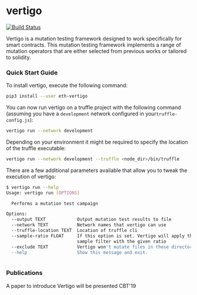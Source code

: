 # vertigo
[![Build Status](https://travis-ci.org/JoranHonig/vertigo.svg?branch=master)](https://travis-ci.org/JoranHonig/vertigo)

Vertigo is a mutation testing framework designed to work specifically for smart contracts.
This mutation testing framework implements a range of mutation operators that are either selected from previous works or tailored to solidity.

### Quick Start Guide

To install vertigo, execute the following command:
```bash
pip3 install --user eth-vertigo
```

You can now run vertigo on a truffle project with the following command (assuming you have a `development` network configured in your`truffle-config.js`):

```bash
vertigo run --network development
```
Depending on your environment it might be required to specify the location of the truffle executable:
```bash
vertigo run --network development --truffle <node_dir>/bin/truffle 
```

There are a few additional parameters available that allow you to tweak the execution of vertigo:
```bash
$ vertigo run --help                                                                                                                                                ⬡ 9.11.2 [±master ●●▴]
Usage: vertigo run [OPTIONS]

  Performs a mutation test campaign

Options:
  --output TEXT            Output mutation test results to file
  --network TEXT           Network names that vertigo can use
  --truffle-location TEXT  Location of truffle cli
  --sample-ratio FLOAT     If this option is set. Vertigo will apply the
                           sample filter with the given ratio
  --exclude TEXT           Vertigo won't mutate files in these directories
  --help                   Show this message and exit.
                                                       
```
### Publications
A paper to introduce Vertigo will be presented CBT'19
